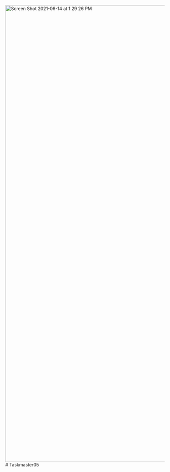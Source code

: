 <img width="1440" alt="Screen Shot 2021-06-14 at 1 29 26 PM" src="https://user-images.githubusercontent.com/82895658/121933883-9eab5280-cd14-11eb-9d52-2731d01deacb.png">
# Taskmaster05
